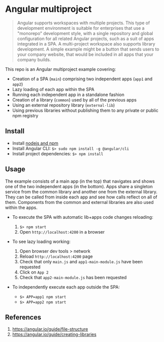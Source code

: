# Angular multiproject

> Angular supports workspaces with multiple projects. This type of development environment is suitable for enterprises that use a "monorepo" development style, with a single repository and global configuration for all related Angular projects, such as a suit of apps integrated in a SPA. A multi-project workspace also supports library development. A simple example might be a button that sends users to your company website, that would be included in all apps that your company builds.

This repo is an Angular multiproject example covering:

* Creation of a SPA (`main`) comprising two independent apps (`app1` and `app2`)
* Lazy loading of each app within the SPA
* Running each independent app in a standalone fashion
* Creation of a library (`common`) used by all of the previous apps
* Using an external repository library (`external-lib`) 
* Using previous libraries without publishing them to any private or public npm registry

## Install

* Install [nodejs and npm](https://github.com/tj/n#installation)
* Install Angular CLI: `$> sudo npm install -g @angular/cli`
* Install project dependencies: `$> npm install`

## Usage

The example consists of a main app (in the top) that navigates and shows one of the two independent apps (in the bottom). Apps share a singleton service from the common library and another one from the external library. They can be called from inside each app and  see how calls reflect on all of them. Components from the common and external libraries are also used within the apps.

* To execute the SPA with automatic lib+apps code changes reloading:
  1. `$> npm start`
  1. Open `http://localhost:4200` in a browser

* To see lazy loading working:
  1. Open browser dev tools > network
  1. Reload `http://localhost:4200` page
  1. Check that only `main.js` and `app1-main-module.js` have been requested
  1. Click on `App 2`
  1. Check that `app2-main-module.js` has been requested

* To independently execute each app outside the SPA:
  * `$> APP=app1 npm start`
  * `$> APP=app2 npm start`

## References

1. https://angular.io/guide/file-structure
1. https://angular.io/guide/creating-libraries
